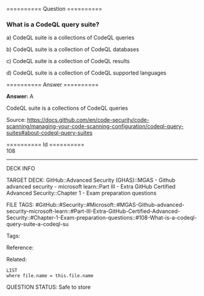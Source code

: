 ========== Question ==========  

### What is a CodeQL query suite?

a) CodeQL suite is a collections of CodeQL queries

b) CodeQL suite is a collection of CodeQL databases

c) CodeQL suite is a collection of CodeQL results

d) CodeQL suite is a collection of CodeQL supported languages  

========== Answer ==========  

**Answer:** A

CodeQL suite is a collections of CodeQL queries

Source: https://docs.github.com/en/code-security/code-scanning/managing-your-code-scanning-configuration/codeql-query-suites#about-codeql-query-suites

========== Id ==========  
108

---

DECK INFO

TARGET DECK: GitHub::Advanced Security (GHAS)::MGAS - Github advanced security - microsoft learn::Part III - Extra GitHub Certified Advanced Security::Chapter 1 - Exam preparation questions

FILE TAGS: #GitHub::#Security::#Microsoft::#MGAS-Github-advanced-security-microsoft-learn::#Part-III-Extra-GitHub-Certified-Advanced-Security::#Chapter-1-Exam-preparation-questions::#108-What-is-a-codeql-query-suite-a-codeql-su

Tags:

Reference:

Related:

```dataview
LIST
where file.name = this.file.name
```

QUESTION STATUS: Safe to store

